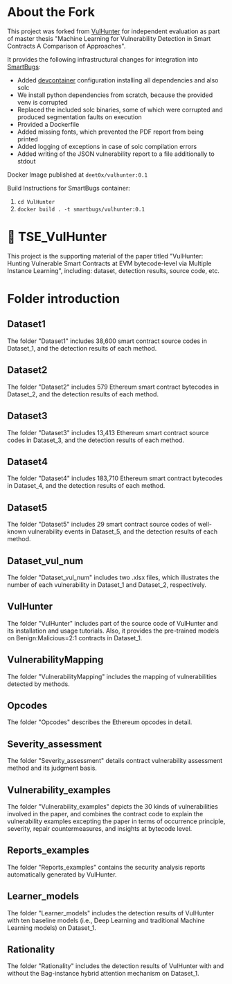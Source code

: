 # About the Fork
This project was forked from [VulHunter](https://github.com/Secbrain/VulHunter) for independent evaluation as part of master thesis "Machine Learning for Vulnerability Detection in Smart Contracts A Comparison of Approaches".

It provides the following infrastructural changes for integration into [SmartBugs](https://github.com/smartbugs/smartbugs):
- Added [devcontainer](https://containers.dev/) configuration installing all dependencies and also solc
- We install python dependencies from scratch, because the provided venv is corrupted
- Replaced the included solc binaries, some of which were corrupted and produced segmentation faults on execution
- Provided a Dockerfile
- Added missing fonts, which prevented the PDF report from being printed
- Added logging of exceptions in case of solc compilation errors
- Added writing of the JSON vulnerability report to a file additionally to stdout

Docker Image published at `deet0x/vulhunter:0.1`

Build Instructions for SmartBugs container:
1. `cd VulHunter`
2. `docker build . -t smartbugs/vulhunter:0.1`


# 🏹 TSE_VulHunter
This project is the supporting material of the paper titled "VulHunter: Hunting Vulnerable Smart Contracts at EVM bytecode-level via Multiple Instance Learning", including: dataset, detection results, source code, etc.

# Folder introduction

## Dataset1

The folder "Dataset1" includes 38,600 smart contract source codes in Dataset_1, and the detection results of each method.

## Dataset2

The folder "Dataset2" includes 579 Ethereum smart contract bytecodes in Dataset_2, and the detection results of each method.

## Dataset3

The folder "Dataset3" includes 13,413 Ethereum smart contract source codes in Dataset_3, and the detection results of each method.

## Dataset4

The folder "Dataset4" includes 183,710 Ethereum smart contract bytecodes in Dataset_4, and the detection results of each method.

## Dataset5

The folder "Dataset5" includes 29 smart contract source codes of well-known vulnerability events in Dataset_5, and the detection results of each method.

## Dataset_vul_num

The folder "Dataset_vul_num" includes two .xlsx files, which illustrates the number of each vulnerability in Dataset_1 and Dataset_2, respectively.

## VulHunter

The folder "VulHunter" includes part of the source code of VulHunter and its installation and usage tutorials. Also, it provides the pre-trained models on Benign:Malicious=2:1 contracts in Dataset_1.

## VulnerabilityMapping

The folder "VulnerabilityMapping" includes the mapping of vulnerabilities detected by methods.

## Opcodes

The folder "Opcodes" describes the Ethereum opcodes in detail.

## Severity_assessment

The folder "Severity_assessment" details contract vulnerability assessment method and its judgment basis.

## Vulnerability_examples

The folder "Vulnerability_examples" depicts the 30 kinds of vulnerabilities involved in the paper, and combines the contract code to explain the vulnerability examples excepting the paper in terms of occurrence principle, severity, repair countermeasures, and insights at bytecode level.

## Reports_examples

The folder "Reports_examples" contains the security analysis reports automatically generated by VulHunter.

## Learner_models

The folder "Learner_models" includes the detection results of VulHunter with ten baseline models (i.e., Deep Learning and traditional Machine Learning models) on Dataset_1.

## Rationality

The folder "Rationality" includes the detection results of VulHunter with and without the Bag-instance hybrid attention mechanism on Dataset_1.
